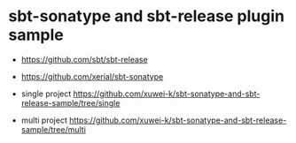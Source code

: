# sbt-sonatype and sbt-release plugin sample

- https://github.com/sbt/sbt-release
- https://github.com/xerial/sbt-sonatype

- single project https://github.com/xuwei-k/sbt-sonatype-and-sbt-release-sample/tree/single
- multi project https://github.com/xuwei-k/sbt-sonatype-and-sbt-release-sample/tree/multi

